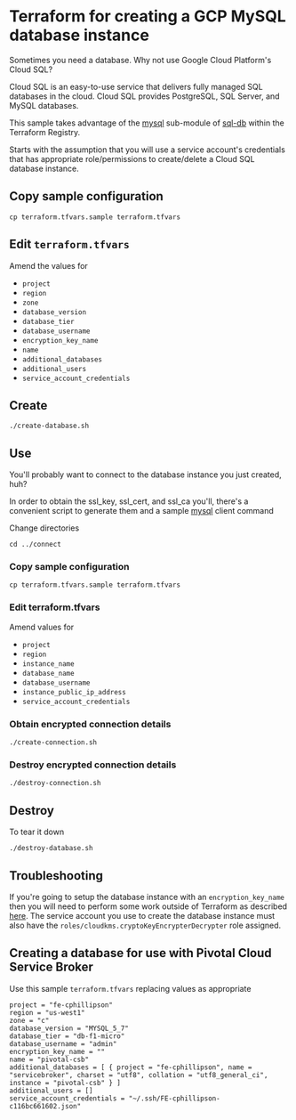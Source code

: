 # Terraform for creating a GCP MySQL database instance

Sometimes you need a database.  Why not use Google Cloud Platform's Cloud SQL?

Cloud SQL is an easy-to-use service that delivers fully managed SQL databases in the cloud. Cloud SQL provides PostgreSQL, SQL Server, and MySQL databases.

This sample takes advantage of the [mysql](https://registry.terraform.io/modules/GoogleCloudPlatform/sql-db/google/3.2.0/submodules/mysql) sub-module of [sql-db](https://registry.terraform.io/modules/GoogleCloudPlatform/sql-db/google/3.2.0) within the Terraform Registry.

Starts with the assumption that you will use a service account's credentials that has appropriate role/permissions to create/delete a Cloud SQL database instance.

## Copy sample configuration

```
cp terraform.tfvars.sample terraform.tfvars
```

## Edit `terraform.tfvars`

Amend the values for

* `project`
* `region`
* `zone`
* `database_version`
* `database_tier`
* `database_username`
* `encryption_key_name`
* `name`
* `additional_databases`
* `additional_users`
* `service_account_credentials`

## Create

```
./create-database.sh
```

## Use

You'll probably want to connect to the database instance you just created, huh?

In order to obtain the ssl_key, ssl_cert, and ssl_ca you'll, there's a convenient script to generate them and a sample [mysql](https://cloud.google.com/sql/docs/mysql/connect-admin-ip#connect-ssl) client command

Change directories

```
cd ../connect
```

### Copy sample configuration

```
cp terraform.tfvars.sample terraform.tfvars
```

### Edit terraform.tfvars 

Amend values for

* `project`
* `region`
* `instance_name`
* `database_name`
* `database_username`
* `instance_public_ip_address`
* `service_account_credentials`

### Obtain encrypted connection details

```
./create-connection.sh
```

### Destroy encrypted connection details

```
./destroy-connection.sh
```

## Destroy

To tear it down

```
./destroy-database.sh
```

## Troubleshooting

If you're going to setup the database instance with an `encryption_key_name` then you will need to perform some work outside of Terraform as described [here](https://cloud.google.com/sql/docs/mysql/configure-cmek#grantkey).  The service account you use to create the database instance must also have the `roles/cloudkms.cryptoKeyEncrypterDecrypter` role assigned.


## Creating a database for use with Pivotal Cloud Service Broker

Use this sample `terraform.tfvars` replacing values as appropriate

```
project = "fe-cphillipson"
region = "us-west1"
zone = "c"
database_version = "MYSQL_5_7"
database_tier = "db-f1-micro"
database_username = "admin"
encryption_key_name = ""
name = "pivotal-csb"
additional_databases = [ { project = "fe-cphillipson", name = "servicebroker", charset = "utf8", collation = "utf8_general_ci", instance = "pivotal-csb" } ]
additional_users = []
service_account_credentials = "~/.ssh/FE-cphillipson-c116bc661602.json"
```
